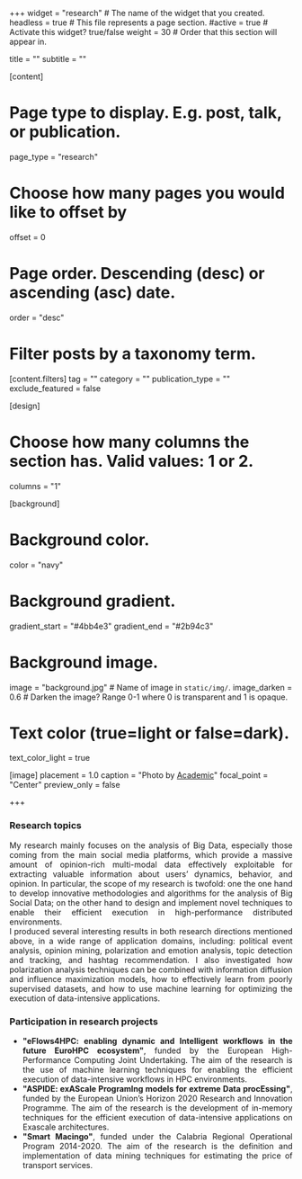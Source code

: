 +++
widget = "research"  # The name of the widget that you created.
headless = true  # This file represents a page section.
#active = true  # Activate this widget? true/false
weight = 30 # Order that this section will appear in.

title = ""
subtitle = ""


[content]
  # Page type to display. E.g. post, talk, or publication.
  page_type = "research"
  
  
  # Choose how many pages you would like to offset by
  offset = 0

  # Page order. Descending (desc) or ascending (asc) date.
  order = "desc"

  # Filter posts by a taxonomy term.
  [content.filters]
    tag = ""
    category = ""
    publication_type = ""
    exclude_featured = false

[design]
  # Choose how many columns the section has. Valid values: 1 or 2.
  columns = "1"


[background]
  # Background color.
  color = "navy"
  
  # Background gradient.
  gradient_start = "#4bb4e3"
  gradient_end = "#2b94c3"
  
  # Background image.
  image = "background.jpg"  # Name of image in `static/img/`.
  image_darken = 0.6  # Darken the image? Range 0-1 where 0 is transparent and 1 is opaque.

  # Text color (true=light or false=dark).
  text_color_light = true

[image]
placement = 1.0
caption = "Photo by [Academic](https://sourcethemes.com/academic/)"
focal_point = "Center"
preview_only = false

+++
<div style="text-align: justify">
<h3><b>Research topics</b></h3>
My research mainly focuses on the analysis of Big Data, especially those coming from the main social
media platforms, which provide a massive amount of opinion-rich multi-modal data effectively exploitable for
extracting valuable information about users’ dynamics, behavior, and opinion. In particular, the scope of
my research is twofold: one the one hand to develop innovative methodologies and algorithms for the analysis of Big Social Data;
on the other hand to design and implement novel techniques to enable their efficient execution in high-performance distributed environments.
<br>
I produced several interesting results in both research directions mentioned above, in a wide range of
application domains, including: political event analysis, opinion mining, polarization and emotion analysis, topic
detection and tracking, and hashtag recommendation. I also investigated how polarization analysis techniques can be combined with information diffusion and influence maximization models, 
how to effectively learn from poorly supervised datasets, and how to use machine learning for optimizing the execution of data-intensive applications.
<br>
<div style="text-align: justify">
<h3><b>Participation in research projects</b></h3>
<ul>
  <li><b>"eFlows4HPC: enabling dynamic and Intelligent workflows in the future EuroHPC ecosystem"</b>, funded by the European High-Performance Computing Joint Undertaking. The aim of the research is the use of machine learning techniques for enabling the efficient execution of data-intensive workflows in HPC environments.</li>
  <li><b>"ASPIDE: exAScale ProgramIng models for extreme Data procEssing"</b>, funded by the European Union’s Horizon 2020 Research and Innovation Programme. The aim of the research is the development of in-memory techniques for the efficient execution of data-intensive applications on Exascale architectures.</li>
  <li><b>"Smart Macingo"</b>, funded under the Calabria Regional Operational Program 2014-2020. The aim of the research is the definition and implementation of data mining techniques for estimating the price of transport services.</li>
</ul>
</div>

